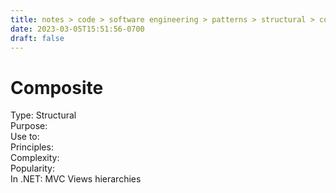 ```yaml
---
title: notes > code > software engineering > patterns > structural > composite
date: 2023-03-05T15:51:56-0700
draft: false
---
```

# Composite
Type: Structural  
Purpose:  
Use to:  
Principles:  
Complexity:  
Popularity:  
In .NET: MVC Views hierarchies  
